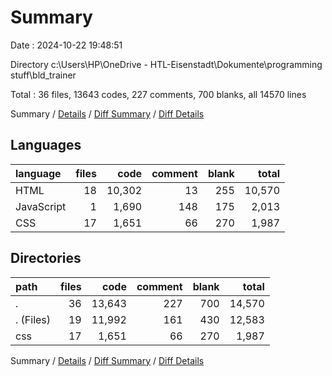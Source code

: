 # Summary

Date : 2024-10-22 19:48:51

Directory c:\\Users\\HP\\OneDrive - HTL-Eisenstadt\\Dokumente\\programming stuff\\bld_trainer

Total : 36 files,  13643 codes, 227 comments, 700 blanks, all 14570 lines

Summary / [Details](details.md) / [Diff Summary](diff.md) / [Diff Details](diff-details.md)

## Languages
| language | files | code | comment | blank | total |
| :--- | ---: | ---: | ---: | ---: | ---: |
| HTML | 18 | 10,302 | 13 | 255 | 10,570 |
| JavaScript | 1 | 1,690 | 148 | 175 | 2,013 |
| CSS | 17 | 1,651 | 66 | 270 | 1,987 |

## Directories
| path | files | code | comment | blank | total |
| :--- | ---: | ---: | ---: | ---: | ---: |
| . | 36 | 13,643 | 227 | 700 | 14,570 |
| . (Files) | 19 | 11,992 | 161 | 430 | 12,583 |
| css | 17 | 1,651 | 66 | 270 | 1,987 |

Summary / [Details](details.md) / [Diff Summary](diff.md) / [Diff Details](diff-details.md)